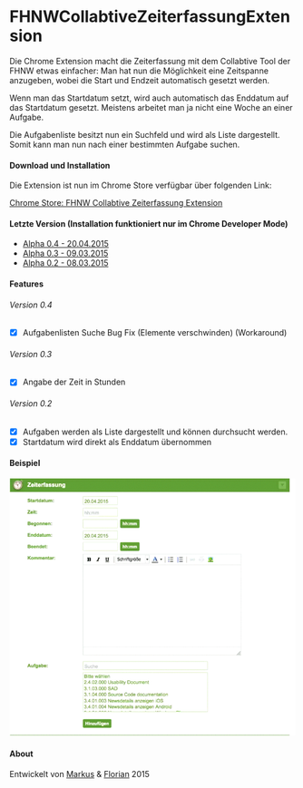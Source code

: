 # FHNWCollabtiveZeiterfassungExtension
Die Chrome Extension macht die Zeiterfassung mit dem Collabtive Tool der FHNW etwas einfacher:
Man hat nun die Möglichkeit eine Zeitspanne anzugeben, wobei die Start und Endzeit automatisch gesetzt werden.

Wenn man das Startdatum setzt, wird auch automatisch das Enddatum auf das Startdatum gesetzt. Meistens arbeitet man ja nicht eine Woche an einer Aufgabe.

Die Aufgabenliste besitzt nun ein Suchfeld und wird als Liste dargestellt. Somit kann man nun nach einer bestimmten Aufgabe suchen.

#### Download und Installation
Die Extension ist nun im Chrome Store verfügbar über folgenden Link:

[Chrome Store: FHNW Collabtive Zeiterfassung Extension](https://chrome.google.com/webstore/detail/fhnw-collabtive-zeiterfas/mbpplikcciijpeleapkcogjdbbpckjgh)

#### Letzte Version (Installation funktioniert nur im Chrome Developer Mode)
- [Alpha 0.4 - 20.04.2015](https://github.com/cansik/FHNWCollabtiveZeiterfassungExtension/blob/master/bin/FHNWCollabtiveZeiterfassungExtension_v0.4.crx?raw=true)
- [Alpha 0.3 - 09.03.2015](https://github.com/cansik/FHNWCollabtiveZeiterfassungExtension/blob/master/bin/FHNWCollabtiveZeiterfassungExtension_v0.3.crx?raw=true)
- [Alpha 0.2 - 08.03.2015](https://github.com/cansik/FHNWCollabtiveZeiterfassungExtension/blob/master/bin/FHNWCollabtiveZeiterfassungExtension_v0.2.crx?raw=true)

#### Features
###### Version 0.4
- [x] Aufgabenlisten Suche Bug Fix (Elemente verschwinden) (Workaround)

###### Version 0.3
- [x] Angabe der Zeit in Stunden

###### Version 0.2
- [x] Aufgaben werden als Liste dargestellt und können durchsucht werden.
- [x] Startdatum wird direkt als Enddatum übernommen

#### Beispiel
![My image](https://raw.githubusercontent.com/cansik/FHNWCollabtiveZeiterfassungExtension/master/img/collabtive_fix_demo.gif)

#### About
Entwickelt von [Markus](https://github.com/maechler) & [Florian](https://github.com/cansik) 2015

